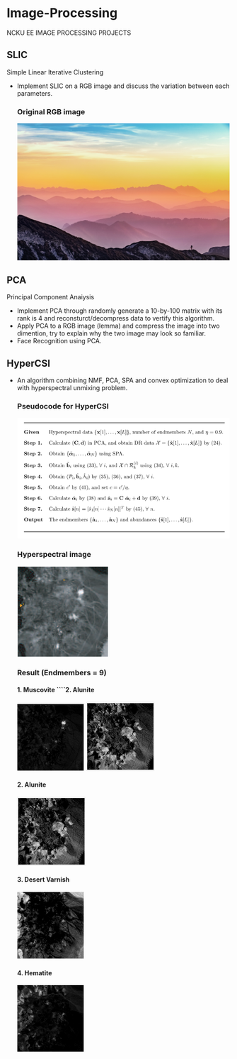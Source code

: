 # Image-Processing
NCKU EE IMAGE PROCESSING PROJECTS

## SLIC 
Simple Linear Iterative Clustering
- Implement SLIC on a RGB image and discuss the variation between each parameters.
  ### Original RGB image
  ![Alt Text](https://github.com/Sam1215Lee/Image-Processing/blob/main/SLIC/pexels-simon-berger-1323550.jpg)
## PCA
Principal Component Anaiysis
- Implement PCA through randomly generate a 10-by-100 matrix with its rank is 4 and reconsturct/decompress data to vertify this algorithm.
- Apply PCA to a RGB image (lemma) and compress the image into two dimention, try to explain why the two image may look so familiar.
- Face Recognition using PCA.

## HyperCSI

- An algorithm combining NMF, PCA, SPA and convex optimization to deal with hyperspectral unmixing problem. 
  ### Pseudocode for HyperCSI
   ![Alt Text](https://github.com/Sam1215Lee/Image-Processing/blob/main/HtperCSI/result/PSEUDOCODE.png)
  ### Hyperspectral image
   ![Alt Text](https://github.com/Sam1215Lee/Image-Processing/blob/main/HtperCSI/result/Cuprite%20mining%20site.png)
  ### Result (Endmembers = 9)
   #### 1. Muscovite          ````2. Alunite         
   ![Alt Text](https://github.com/Sam1215Lee/Image-Processing/blob/main/HtperCSI/result/Muscovite.png)
   ![Alt Text](https://github.com/Sam1215Lee/Image-Processing/blob/main/HtperCSI/result/Alunite.png)
   #### 2. Alunite 
   ![Alt Text](https://github.com/Sam1215Lee/Image-Processing/blob/main/HtperCSI/result/Alunite.png)
   #### 3. Desert Varnish 
   ![Alt Text](https://github.com/Sam1215Lee/Image-Processing/blob/main/HtperCSI/result/Deset%20Varnish.png)
   #### 4. Hematite 
   ![Alt Text](https://github.com/Sam1215Lee/Image-Processing/blob/main/HtperCSI/result/Hemetite.png)

